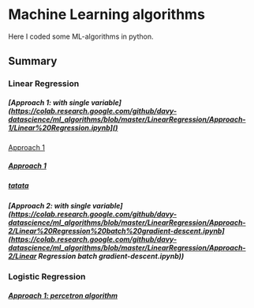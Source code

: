 # Machine Learning algorithms

Here I coded some ML-algorithms in python.

## Summary 

### Linear Regression

##### [Approach 1: with single variable](https://colab.research.google.com/github/davy-datascience/ml_algorithms/blob/master/LinearRegression/Approach-1/Linear%20Regression.ipynb]()

[Approach 1](https://colab.research.google.com/github/davy-datascience/ml_algorithms/blob/master/LinearRegression/Approach-1/Linear%20Regression.ipynb)



##### [Approach 1](https://colab.research.google.com/github/davy-datascience/ml_algorithms/blob/master/LinearRegression/Approach-1/Linear%20Regression.ipynb)

##### [tatata](https://colab.research.google.com/github/davy-datascience/ml_algorithms/blob/master/LogisticRegression/Approach-1/Logistic_Regression.ipynb)

##### [Approach 2: with single variable](https://colab.research.google.com/github/davy-datascience/ml_algorithms/blob/master/LinearRegression/Approach-2/Linear%20Regression%20batch%20gradient-descent.ipynb](https://colab.research.google.com/github/davy-datascience/ml_algorithms/blob/master/LinearRegression/Approach-2/Linear Regression batch gradient-descent.ipynb))

### Logistic Regression

##### [Approach 1: percetron algorithm](https://colab.research.google.com/github/davy-datascience/ml_algorithms/blob/master/LogisticRegression/Approach-1/Logistic_Regression.ipynb)

